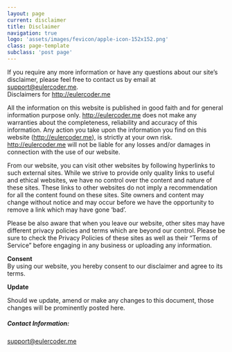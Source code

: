 ```yaml
---
layout: page
current: disclaimer
title: Disclaimer
navigation: true
logo: 'assets/images/fevicon/apple-icon-152x152.png'
class: page-template
subclass: 'post page'
---
```


If you require any more information or have any questions about our site’s disclaimer, please feel free to contact us by email at support@eulercoder.me.  
Disclaimers for http://eulercoder.me

All the information on this website is published in good faith and for general information purpose only. http://eulercoder.me does not make any warranties about the completeness, reliability and accuracy of this information. Any action you take upon the information you find on this website (http://eulercoder.me), is strictly at your own risk. http://eulercoder.me will not be liable for any losses and/or damages in connection with the use of our website.

From our website, you can visit other websites by following hyperlinks to such external sites. While we strive to provide only quality links to useful and ethical websites, we have no control over the content and nature of these sites. These links to other websites do not imply a recommendation for all the content found on these sites. Site owners and content may change without notice and may occur before we have the opportunity to remove a link which may have gone ‘bad’.

Please be also aware that when you leave our website, other sites may have different privacy policies and terms which are beyond our control. Please be sure to check the Privacy Policies of these sites as well as their “Terms of Service” before engaging in any business or uploading any information.

**Consent**  
By using our website, you hereby consent to our disclaimer and agree to its terms.

**Update**

Should we update, amend or make any changes to this document, those changes will be prominently posted here.

##### **Contact Information:**

[support@eulercoder.me](mailto:support@eulercoder.me)
